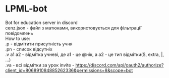 # LPML-bot
Bot for education server in discord  
cenz.json - файл з матюками, використовується для фільтрації повідомлень            
How to use:                                        
.p - відмітити присутність учня                       
.pn - список відсутніх                        
.v a1 a2 - відмітка учневі, де a1 - це @нік, а a2 - це тип відмітки(S, extra, |, ...)  
.va - всі відмітки за урок
invite - https://discord.com/api/oauth2/authorize?client_id=806891084885262336&permissions=8&scope=bot
